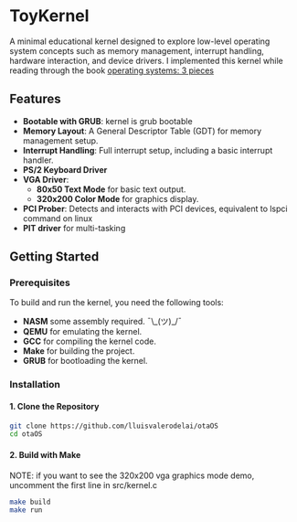 # ToyKernel

A minimal educational kernel designed to explore low-level operating system concepts such as memory management, interrupt handling, hardware interaction, and device drivers.
I implemented this kernel while reading through the book [operating systems: 3 pieces](https://pages.cs.wisc.edu/~remzi/OSTEP/)

## Features

- **Bootable with GRUB**: kernel is grub bootable
- **Memory Layout**: A General Descriptor Table (GDT) for memory management setup.
- **Interrupt Handling**: Full interrupt setup, including a basic interrupt handler.
- **PS/2 Keyboard Driver**
- **VGA Driver**: 
  - **80x50 Text Mode** for basic text output.
  - **320x200 Color Mode** for graphics display.
- **PCI Prober**: Detects and interacts with PCI devices, equivalent to lspci command on linux
- **PIT driver** for multi-tasking

## Getting Started

### Prerequisites
To build and run the kernel, you need the following tools:
- **NASM** some assembly required. ¯\\\_(ツ)_/¯
- **QEMU** for emulating the kernel.
- **GCC** for compiling the kernel code.
- **Make** for building the project.
- **GRUB** for bootloading the kernel.

### Installation

#### 1. Clone the Repository
```bash
git clone https://github.com/lluisvalerodelai/otaOS
cd otaOS
```

#### 2. Build with Make
NOTE: if you want to see the 320x200 vga graphics mode demo, uncomment the first line in src/kernel.c
```bash
make build
make run
```
